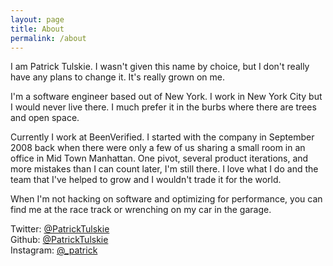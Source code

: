 ```yaml
---
layout: page
title: About
permalink: /about
---
```


I am Patrick Tulskie.  I wasn't given this name by choice, but I don't really have any plans to change it.  It's really grown on me.

I'm a software engineer based out of New York.  I work in New York City but I would never live there.  I much prefer it in the burbs where there are trees and open space.

Currently I work at BeenVerified.  I started with the company in September 2008 back when there were only a few of us sharing a small room in an office in Mid Town Manhattan.  One pivot, several product iterations, and more mistakes than I can count later, I'm still there.  I love what I do and the team that I've helped to grow and I wouldn't trade it for the world.

When I'm not hacking on software and optimizing for performance, you can find me at the race track or wrenching on my car in the garage.

Twitter: [@PatrickTulskie](https://twitter.com/patricktulskie) <br />
Github: [@PatrickTulskie](https://github.com/patricktulskie) <br />
Instagram: [@_patrick](https://instagram.com/_patrick) <br />
